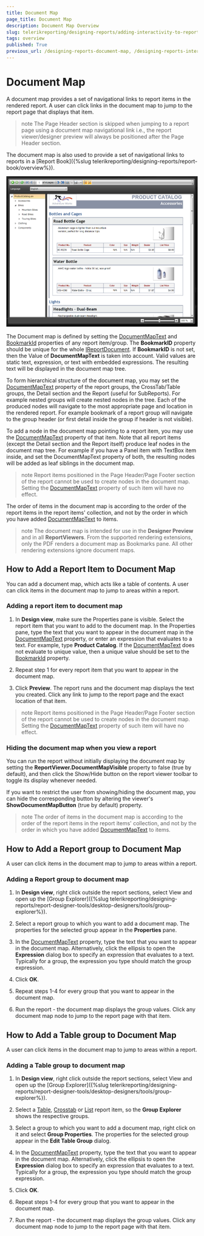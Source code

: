 ```yaml
---
title: Document Map
page_title: Document Map
description: Document Map Overview
slug: telerikreporting/designing-reports/adding-interactivity-to-reports/document-map/overview
tags: overview
published: True
previous_url: /designing-reports-document-map, /designing-reports-interactivity-how-to-add-document-map
---
```


# Document Map

A document map provides a set of navigational links to report items in the rendered report. A user can click links in the document map to jump to the report page that displays that item. 

>note The Page Header section is skipped when jumping to a report page using a document map navigational link i.e., the report viewer/designer preview will always be positioned after the Page Header section. 

The document map is also used to provide a set of navigational links to reports in a [Report Book]({%slug telerikreporting/designing-reports/report-book/overview%}). 

  ![](images/SilverlightViewer1.png)

The Document map is defined by setting the [DocumentMapText](/reporting/api/Telerik.Reporting.ReportItemBase#Telerik_Reporting_ReportItemBase_DocumentMapText) and [BookmarkId](/reporting/api/Telerik.Reporting.ReportItemBase#Telerik_Reporting_ReportItemBase_BookmarkId) properties of any report item/group. The __BookmarkID__ property should be unique for the whole [IReportDocument](/reporting/api/Telerik.Reporting.IReportDocument). If __BookmarkID__ is not set, then the Value of __DocumentMapText__ is taken into account. Valid values are static text, expression, or text with embedded expressions. The resulting text will be displayed in the document map tree. 

To form hierarchical structure of the document map, you may set the [DocumentMapText](/reporting/api/Telerik.Reporting.ReportItemBase#Telerik_Reporting_ReportItemBase_DocumentMapText) property of the report groups, the CrossTab/Table groups, the Detail section and the Report (useful for SubReports). For example nested groups will create nested nodes in the tree. Each of the produced nodes will navigate to the most appropriate page and location in the rendered report. For example bookmark of a report group will navigate to the group header (or first detail inside the group if header is not visible).

To add a node in the document map pointing to a report item, you may use the [DocumentMapText](/reporting/api/Telerik.Reporting.ReportItemBase#Telerik_Reporting_ReportItemBase_DocumentMapText) property of that item. Note that all report items (except the Detail section and the Report itself) produce leaf nodes in the document map tree. For example if you have a Panel item with TextBox item inside, and set the DocumentMapText property of both, the resulting nodes will be added as leaf siblings in the document map.

>note Report items positioned in the Page Header/Page Footer section of the report cannot be used to create nodes in the document map. Setting the [DocumentMapText](/reporting/api/Telerik.Reporting.ReportItemBase#Telerik_Reporting_ReportItemBase_DocumentMapText) property of such item will have no effect. 

The order of items in the document map is according to the order of the report items in the report items' collection, and not by the order in which you have added [DocumentMapText](/reporting/api/Telerik.Reporting.ReportItemBase#Telerik_Reporting_ReportItemBase_DocumentMapText) to items.

>note The document map is intended for use in the __Designer Preview__ and in all __ReportViewers__. From the supported rendering extensions, only the PDF renders a document map as Bookmarks pane. All other rendering extensions ignore document maps. 

## How to Add a Report Item to Document Map

You can add a document map, which acts like a table of contents. A user can click items in the document map to jump to areas within a report.

### Adding a report item to document map

1. In __Design view__, make sure the Properties pane is visible. Select the report item that you want to add to the document map. In the Properties pane, type the text that you want to appear in the document map in the [DocumentMapText](/reporting/api/Telerik.Reporting.ReportItemBase#Telerik_Reporting_ReportItemBase_DocumentMapText) property, or enter an expression that evaluates to a text. For example, type __Product Catalog__. If the [DocumentMapText](/reporting/api/Telerik.Reporting.ReportItemBase#Telerik_Reporting_ReportItemBase_DocumentMapText) does not evaluate to unique value, then a unique value should be set to the [BookmarkId](/reporting/api/Telerik.Reporting.ReportItemBase#Telerik_Reporting_ReportItemBase_BookmarkId) property.

1. Repeat step 1 for every report item that you want to appear in the document map.

1. Click __Preview__. The report runs and the document map displays the text you created. Click any link to jump to the report page and the exact location of that item. 

>note Report items positioned in the Page Header/Page Footer section of the report cannot be used to create nodes in the document map. Setting the [DocumentMapText](/reporting/api/Telerik.Reporting.ReportItemBase#Telerik_Reporting_ReportItemBase_DocumentMapText) property of such item will have no effect. 

### Hiding the document map when you view a report

You can run the report without initially displaying the document map by setting the __ReportViewer.DocumentMapVisible__ property to false (true by default), and then click the Show/Hide button on the report viewer toolbar to toggle its display whenever needed. 

If you want to restrict the user from showing/hiding the document map, you can hide the corresponding button by altering the viewer's __ShowDocumentMapButton__ (true by default) property.

>note The order of items in the document map is according to the order of the report items in the report items' collection, and not by the order in which you have added [DocumentMapText](/reporting/api/Telerik.Reporting.ReportItemBase#Telerik_Reporting_ReportItemBase_DocumentMapText) to items.

## How to Add a Report group to Document Map

A user can click items in the document map to jump to areas within a report.

### Adding a Report group to document map

1. In __Design view__, right click outside the report sections, select View and open up the [Group Explorer]({%slug telerikreporting/designing-reports/report-designer-tools/desktop-designers/tools/group-explorer%}).

1. Select a report group to which you want to add a document map. The properties for the selected group appear in the __Properties__ pane.

1. In the [DocumentMapText](/reporting/api/Telerik.Reporting.Group#Telerik_Reporting_Group_DocumentMapText) property, type the text 
	that you want to appear in the document map. Alternatively, click the ellipsis to open the __Expression__ dialog box to specify an 
	expression that evaluates to a text. Typically for a group, the expression you type should match the group expression.

1. Click __OK__.

1. Repeat steps 1-4 for every group that you want to appear in the document map.

1. Run the report - the document map displays the group values. Click any document map node to jump to the report page with that item.

## How to Add a Table group to Document Map

A user can click items in the document map to jump to areas within a report.

### Adding a Table group to document map

1. In __Design view__, right click outside the report sections, select View and open up the [Group Explorer]({%slug telerikreporting/designing-reports/report-designer-tools/desktop-designers/tools/group-explorer%}).

1. Select a [Table](/reporting/api/Telerik.Reporting.Table), [Crosstab](/reporting/api/Telerik.Reporting.Crosstab) or [List](/reporting/api/Telerik.Reporting.List) report item, so the __Group Explorer__ shows the respective groups.

1. Select a group to which you want to add a document map, right click on it and select __Group Properties__. The properties for the selected group appear in the __Edit Table Group__ dialog.

1. In the [DocumentMapText](/reporting/api/Telerik.Reporting.TableGroup#Telerik_Reporting_TableGroup_DocumentMapText) property, 
	type the text that you want to appear in the document map. Alternatively, click the ellipsis to open the __Expression__ dialog box to specify an expression that evaluates to a text.
	Typically for a group, the expression you type should match the group expression.

1. Click __OK__.

1. Repeat steps 1-4 for every group that you want to appear in the document map.

1. Run the report - the document map displays the group values. Click any document map node to jump to the report page with that item.

